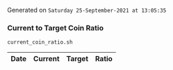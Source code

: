 Generated on `Saturday 25-September-2021 at 13:05:35`

### Current to Target Coin Ratio
`current_coin_ratio.sh`

Date|Current|Target|Ratio
---|---|---|---

